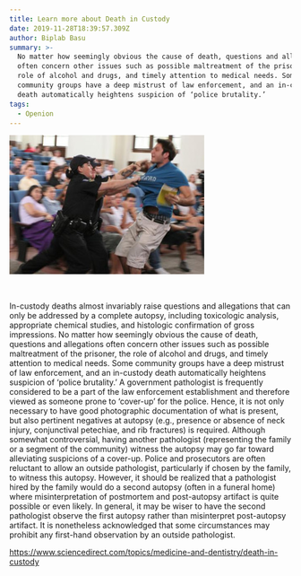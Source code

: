 ```yaml
---
title: Learn more about Death in Custody
date: 2019-11-28T18:39:57.309Z
author: Biplab Basu
summary: >-
  No matter how seemingly obvious the cause of death, questions and allegations
  often concern other issues such as possible maltreatment of the prisoner, the
  role of alcohol and drugs, and timely attention to medical needs. Some
  community groups have a deep mistrust of law enforcement, and an in-custody
  death automatically heightens suspicion of ‘police brutality.’ 
tags:
  - Openion
---
```

![](/static/img/3-s2.0-b9780128000342003293-f0400329-04-9780128000342.jpg)

![]()

In-custody deaths almost invariably raise questions and allegations that can only be addressed by a complete autopsy, including toxicologic analysis, appropriate chemical studies, and histologic confirmation of gross impressions. No matter how seemingly obvious the cause of death, questions and allegations often concern other issues such as possible maltreatment of the prisoner, the role of alcohol and drugs, and timely attention to medical needs. Some community groups have a deep mistrust of law enforcement, and an in-custody death automatically heightens suspicion of ‘police brutality.’ A government pathologist is frequently considered to be a part of the law enforcement establishment and therefore viewed as someone prone to ‘cover-up’ for the police. Hence, it is not only necessary to have good photographic documentation of what is present, but also pertinent negatives at autopsy (e.g., presence or absence of neck injury, conjunctival petechiae, and rib fractures) is required. Although somewhat controversial, having another pathologist (representing the family or a segment of the community) witness the autopsy may go far toward alleviating suspicions of a cover-up. Police and prosecutors are often reluctant to allow an outside pathologist, particularly if chosen by the family, to witness this autopsy. However, it should be realized that a pathologist hired by the family would do a second autopsy (often in a funeral home) where misinterpretation of postmortem and post-autopsy artifact is quite possible or even likely. In general, it may be wiser to have the second pathologist observe the first autopsy rather than misinterpret post-autopsy artifact. It is nonetheless acknowledged that some circumstances may prohibit any first-hand observation by an outside pathologist.

<https://www.sciencedirect.com/topics/medicine-and-dentistry/death-in-custody>
